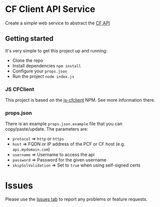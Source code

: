 # CF Client API Service
Create a simple web service to abstract the [CF API](https://apidocs.cloudfoundry.org)

## Getting started
It's very simple to get this project up and running:

* Clone the repo
* Install dependencies `npm install`
* Configure your `props.json`
* Run the project `node index.js`

### JS CFClient
This project is based on the [js-cfclient](https://github.com/ecs-jbariel/js-cfclient) NPM.  See more information there.

### props.json
There is an example `props.json.example` file that you can copy/paste/update.  The parameters are:

* `protocol` => `http` or `https`
* `host` => FQDN or IP address of the PCF or CF host (e.g. `api.mydomain.com`)
* `username` => Username to access the api
* `password` => Password for the given username
* `skipSslValidation` => Set to `true` when using self-signed certs

# Issues
Please use the [Issues tab](../../issues) to report any problems or feature requests.
